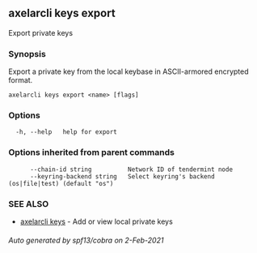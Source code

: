 ## axelarcli keys export

Export private keys

### Synopsis

Export a private key from the local keybase in ASCII-armored encrypted format.

```
axelarcli keys export <name> [flags]
```

### Options

```
  -h, --help   help for export
```

### Options inherited from parent commands

```
      --chain-id string          Network ID of tendermint node
      --keyring-backend string   Select keyring's backend (os|file|test) (default "os")
```

### SEE ALSO

- [axelarcli keys](axelarcli_keys.md)	 - Add or view local private keys

###### Auto generated by spf13/cobra on 2-Feb-2021
